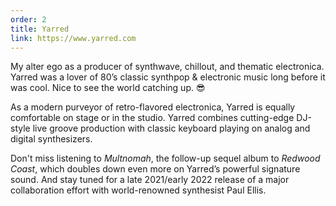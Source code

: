 ```yaml
---
order: 2
title: Yarred
link: https://www.yarred.com
---
```


My alter ego as a producer of synthwave, chillout, and thematic electronica. Yarred was a lover of 80’s classic synthpop & electronic music long before it was cool. Nice to see the world catching up. 😎

As a modern purveyor of retro-flavored electronica, Yarred is equally comfortable on stage or in the studio.  Yarred combines cutting-edge DJ-style live groove production with classic keyboard playing on analog and digital synthesizers.

Don't miss listening to _Multnomah_, the follow-up sequel album to _Redwood Coast_, which doubles down even more on Yarred’s powerful signature sound. And stay tuned for a late 2021/early 2022 release of a major collaboration effort with world-renowned synthesist Paul Ellis.